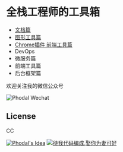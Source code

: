 # 全栈工程师的工具箱

 - [文档篇](./documents.md)
 - [图形工具篇](./graphics.md)
 - [Chrome插件 前端工具篇](./fe-plugins.md)
 - DevOps
 - 微服务篇
 - 前端工具篇
 - 后台框架篇

欢迎关注我的微信公众号

![Phodal Wechat](http://articles.phodal.com/qrcode.jpg)

License
---

CC

[![Phodal's Idea](http://brand.phodal.com/shields/idea-small.svg)](http://ideas.phodal.com/) [![待我代码编成,娶你为妻可好](http://brand.phodal.com/slogan/slogan.svg)](http://www.xuntayizhan.com/person/ji-ke-ai-qing-zhi-er-shi-dai-wo-dai-ma-bian-cheng-qu-ni-wei-qi-ke-hao-wan/)

